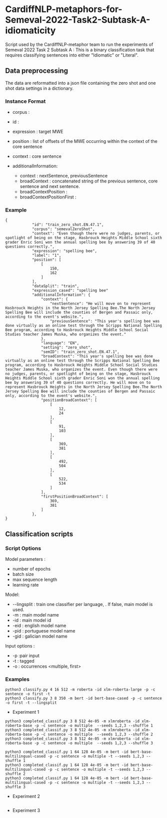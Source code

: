 # CardiffNLP-metaphors-for-Semeval-2022-Task2-Subtask-A-idiomaticity
Script used by the CardiffNLP-metaphor team to run the experiments of Semeval 2022 Task 2 Subtask A : This is a binary classification task that requires classifying sentences into either "Idiomatic" or "Literal".

## Data preprocessing 

The data are reformatted into a json file containing the zero shot and one shot data settings in a dictionary.

### Instance Format
- corpus :
- id :
- expression : target MWE
- position : list of offsets of the MWE occurring within the context of the core sentence
- context : core sentence

- additionalInformation:
  - context : nextSentence, previousSentence
  - broadContext : concatenated string of the previous sentence, core sentence and next sentence.
  - broadContextPosition :
  - broadContextPositionFirst :

### Example
```
{
			"id": "train_zero_shot.EN.47.1",
			"corpus": "semevalZeroShot",
			"context": "Even though there were no judges, parents, or spotlight of being on the stage, Hasbrouck Heights Middle School sixth grader Enric Soni won the annual spelling bee by answering 39 of 40 questions correctly.",
			"expression": "spelling bee",
			"label": "1",
			"position": [
				[
					150,
					162
				]
			],
			"dataSplit": "train",
			"expression_cased": "spelling bee"
			"additionalInformation": {
				"context": {
					"nextSentence": "He will move on to represent Hasbrouck Heights in the North Jersey Spelling Bee.The North Jersey Spelling Bee will include the counties of Bergen and Passaic only, according to the event's website.",
					"previousSentence": "This year's spelling bee was done virtually as an online test through the Scripps National Spelling Bee program, according to Hasbrouck Heights Middle School Social Studies teacher James Muska, who organizes the event."
				},
				"language": "EN",
				"setting": "zero_shot",
				"semID": "train_zero_shot.EN.47.1",
				"broadContext": "This year's spelling bee was done virtually as an online test through the Scripps National Spelling Bee program, according to Hasbrouck Heights Middle School Social Studies teacher James Muska, who organizes the event. Even though there were no judges, parents, or spotlight of being on the stage, Hasbrouck Heights Middle School sixth grader Enric Soni won the annual spelling bee by answering 39 of 40 questions correctly. He will move on to represent Hasbrouck Heights in the North Jersey Spelling Bee.The North Jersey Spelling Bee will include the counties of Bergen and Passaic only, according to the event's website.",
				"positionBroadContext": [
					[
						12,
						24
					],
					[
						91,
						103
					],
					[
						369,
						381
					],
					[
						492,
						504
					],
					[
						522,
						534
					]
				],
				"firstPositionBroadContext": [
					369,
					381
				]
			},
}
```


## Classification scripts

### Script Options

Model parameters :
- number of epochs
- batch size
- max sequence length
- learning rate

Model:
- --lingsplit : train one classifier per language, <boolean>. If false, main model is used.
- -m : main model name
- -id : main model id
- -eid : english model name
- -pid : portuguese model name
- -gid : galician model name


Input options :
- -p :pair input <boolean>
- -t : tagged <boolean>
- -o : occurrences <multiple, first>




### Examples 


 
```
python3 classify.py 4 16 512 -m roberta -id xlm-roberta-large -p -c sentence -o first -t
python3 classify.py 3 8 350 -m bert -id bert-base-cased -p -c sentence -o first -t --lingsplit
```
- Experiment 1
```
python3 completed_classif.py 3 8 512 4e-05 -m xlmroberta -id xlm-roberta-base -p -c sentence -o multiple  --seeds 1,2,3 --shuffle 1
python3 completed_classif.py 3 8 512 4e-05 -m xlmroberta -id xlm-roberta-base -p -c sentence -o multiple  --seeds 1,2,3 --shuffle 2
python3 completed_classif.py 3 8 512 4e-05 -m xlmroberta -id xlm-roberta-base -p -c sentence -o multiple  --seeds 1,2,3 --shuffle 3

python3 completed_classif.py 1 64 128 4e-05 -m bert -id bert-base-multilingual-cased -p -c sentence -o multiple -t --seeds 1,2,3 --shuffle 1    
python3 completed_classif.py 1 64 128 4e-05 -m bert -id bert-base-multilingual-cased -p -c sentence -o multiple -t --seeds 1,2,3 --shuffle 2 
python3 completed_classif.py 1 64 128 4e-05 -m bert -id bert-base-multilingual-cased -p -c sentence -o multiple -t --seeds 1,2,3 --shuffle 3  
```
- Experiment 2
```
```
- Experiment 3
```
```


